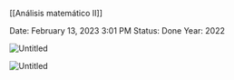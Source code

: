 [[Análisis matemático II]]

Date: February 13, 2023 3:01 PM
Status: Done
Year: 2022

![Untitled](Images/Continuidad%20en%20función%20de%20dos%20variables/Untitled.png)

![Untitled](Images/Continuidad%20en%20función%20de%20dos%20variables/Untitled%201.png)